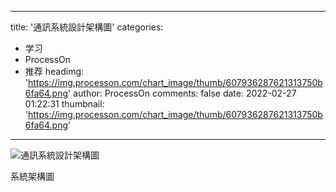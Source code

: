 
---
title: '通訊系統設計架構圖'
categories: 
 - 学习
 - ProcessOn
 - 推荐
headimg: 'https://img.processon.com/chart_image/thumb/607936287621313750b6fa64.png'
author: ProcessOn
comments: false
date: 2022-02-27 01:22:31
thumbnail: 'https://img.processon.com/chart_image/thumb/607936287621313750b6fa64.png'
---

<div>   
<img class="thumb" alt="通訊系統設計架構圖" src="https://img.processon.com/chart_image/thumb/607936287621313750b6fa64.png" referrerpolicy="no-referrer">
<p>系統架構圖</p>  
</div>
            